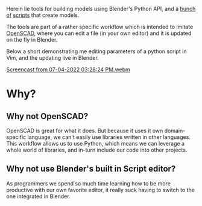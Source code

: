 Herein lie tools for building models using Blender's Python API, and a [bunch](lens-cap.py) [of](draintray.py) [scripts](change-sorter.py) that create models.

The tools are part of a rather specific workflow which is intended to imitate [OpenSCAD](https://openscad.org/), where you can edit a file (in your own editor) and it is updated on the fly in Blender.

Below a short demonstrating me editing parameters of a python script in Vim, and the updating live in Blender.

[Screencast from 07-04-2022 03:28:24 PM.webm](https://user-images.githubusercontent.com/598099/177213774-7a372178-d986-40f3-b508-a27124327318.webm)

# Why?

## Why not OpenSCAD?
OpenSCAD is great for what it does. But because it uses it own domain-specific language, we can't easily use libraries  written in other languages. This workflow allows us to use Python, which means we can leverage a whole world of libraries, and in-turn include our code into other projects.

## Why not use Blender's built in Script editor?
As programmers we spend so much time learning how to be more productive with our own favorite editor, it really suck having to switch to the one integrated in Blender.
